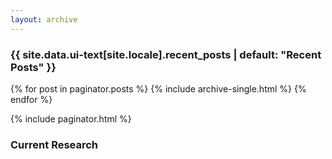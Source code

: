 ```yaml
---
layout: archive
---
```


### {{ site.data.ui-text[site.locale].recent_posts | default: "Recent Posts" }}

{% for post in paginator.posts %}
  {% include archive-single.html %}
{% endfor %}

{% include paginator.html %}

### <h3  class="archive__subtitle">Current Research</h3>
